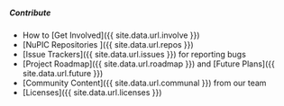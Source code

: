 ##### Contribute

* <i></i> How to [Get Involved]({{ site.data.url.involve }})
* <i></i> [NuPIC Repositories ]({{ site.data.url.repos }}) 
* <i></i> [Issue Trackers]({{ site.data.url.issues }}) for reporting bugs
* <i></i> [Project Roadmap]({{ site.data.url.roadmap }}) and 
  [Future Plans]({{ site.data.url.future }})
* <i></i> [Community Content]({{ site.data.url.communal }}) from our team
* <i></i> [Licenses]({{ site.data.url.licenses }})
